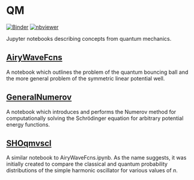 # QM
[![Binder](https://mybinder.org/badge_logo.svg)](https://mybinder.org/v2/gh/akanotoe/QM) [![nbviewer](https://img.shields.io/badge/view%20in-nbviewer-orange)](https://nbviewer.jupyter.org/github/akanotoe/QM/tree/main/)

Jupyter notebooks describing concepts from quantum mechanics.

## [AiryWaveFcns](AiryWaveFcns.ipynb)

A notebook which outlines the problem of the quantum bouncing ball and the more general problem of the symmetric linear potential well.

## [GeneralNumerov](GeneralNumerov.ipynb)
A notebook which introduces and performs the Numerov method for computationally solving the Schr&ouml;dinger equation for arbitrary potential energy functions.

## [SHOqmvscl](SHOqmvscl.ipynb)

A similar notebook to AiryWaveFcns.ipynb. As the name suggests, it was initially created to compare the classical and quantum probability distributions of the simple harmonic oscillator for various values of *n*.
